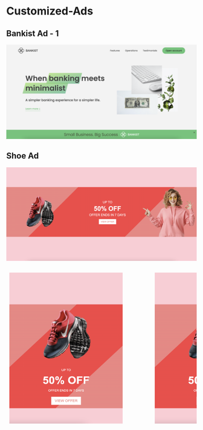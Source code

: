 # Customized-Ads

## Bankist Ad - 1

![bank-1](https://github.com/roger-rangel/Customized-Ads/blob/main/Bankist%20Ad%20-%201/img/bank-1.png)

## Shoe Ad

![shoe-1](https://github.com/roger-rangel/Customized-Ads/blob/main/Shoe%20Ad/shoe-1.png)

<div style="display: flex; justify-content: center;">
<pre> <img src="https://github.com/roger-rangel/Customized-Ads/blob/main/Shoe%20Ad/shoe-2.png " width="300" height="400" />          <img src="https://github.com/roger-rangel/Customized-Ads/blob/main/Shoe%20Ad/shoe-2.png " width="300" height="400" /> </pre>
</div>

